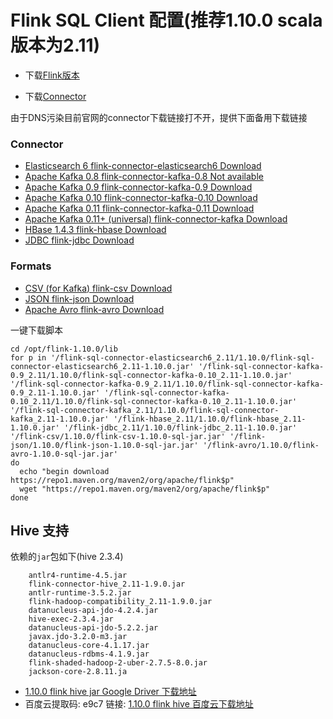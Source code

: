 # Flink SQL Client 配置(推荐1.10.0 scala 版本为2.11)

- 下载[Flink版本](https://flink.apache.org/downloads.html)

- 下载[Connector](https://ci.apache.org/projects/flink/flink-docs-stable/dev/table/connect.html)

由于DNS污染目前官网的connector下载链接打不开，提供下面备用下载链接


### Connector

- [Elasticsearch	6	flink-connector-elasticsearch6	Download](https://repo1.maven.org/maven2/org/apache/flink/flink-sql-connector-elasticsearch6_2.11/1.10.0/flink-sql-connector-elasticsearch6_2.11-1.10.0.jar)
- [Apache Kafka	0.8	flink-connector-kafka-0.8	Not available](#)
- [Apache Kafka	0.9	flink-connector-kafka-0.9	Download](https://repo1.maven.org/maven2/org/apache/flink/flink-sql-connector-kafka-0.9_2.11/1.10.0/flink-sql-connector-kafka-0.9_2.11-1.10.0.jar)
- [Apache Kafka	0.10	flink-connector-kafka-0.10	Download](https://repo1.maven.org/maven2/org/apache/flink/flink-sql-connector-kafka-0.9_2.11/1.10.0/flink-sql-connector-kafka-0.10_2.11-1.10.0.jar)
- [Apache Kafka	0.11	flink-connector-kafka-0.11	Download](https://repo1.maven.org/maven2/org/apache/flink/flink-sql-connector-kafka-0.10_2.11/1.10.0/flink-sql-connector-kafka-0.10_2.11-1.10.0.jar)
- [Apache Kafka	0.11+ (universal)	flink-connector-kafka	Download](https://repo1.maven.org/maven2/org/apache/flink/flink-sql-connector-kafka_2.11/1.10.0/flink-sql-connector-kafka_2.11-1.10.0.jar)
- [HBase	1.4.3	flink-hbase	Download](https://repo1.maven.org/maven2/org/apache/flink/flink-hbase_2.11/1.10.0/flink-hbase_2.11-1.10.0.jar)
- [JDBC	 	flink-jdbc	Download](https://repo1.maven.org/maven2/org/apache/flink/flink-jdbc_2.11/1.10.0/flink-jdbc_2.11-1.10.0.jar)

### Formats

- [CSV (for Kafka)	flink-csv	Download](https://repo1.maven.org/maven2/org/apache/flink/flink-csv/1.10.0/flink-csv-1.10.0-sql-jar.jar)
- [JSON	flink-json	Download](https://repo1.maven.org/maven2/org/apache/flink/flink-json/1.10.0/flink-json-1.10.0-sql-jar.jar)
- [Apache Avro	flink-avro	Download](https://repo1.maven.org/maven2/org/apache/flink/flink-avro/1.10.0/flink-avro-1.10.0-sql-jar.jar)

一键下载脚本

    cd /opt/flink-1.10.0/lib
    for p in '/flink-sql-connector-elasticsearch6_2.11/1.10.0/flink-sql-connector-elasticsearch6_2.11-1.10.0.jar' '/flink-sql-connector-kafka-0.9_2.11/1.10.0/flink-sql-connector-kafka-0.10_2.11-1.10.0.jar' '/flink-sql-connector-kafka-0.9_2.11/1.10.0/flink-sql-connector-kafka-0.9_2.11-1.10.0.jar' '/flink-sql-connector-kafka-0.10_2.11/1.10.0/flink-sql-connector-kafka-0.10_2.11-1.10.0.jar' '/flink-sql-connector-kafka_2.11/1.10.0/flink-sql-connector-kafka_2.11-1.10.0.jar' '/flink-hbase_2.11/1.10.0/flink-hbase_2.11-1.10.0.jar' '/flink-jdbc_2.11/1.10.0/flink-jdbc_2.11-1.10.0.jar' '/flink-csv/1.10.0/flink-csv-1.10.0-sql-jar.jar' '/flink-json/1.10.0/flink-json-1.10.0-sql-jar.jar' '/flink-avro/1.10.0/flink-avro-1.10.0-sql-jar.jar'
    do
      echo "begin download https://repo1.maven.org/maven2/org/apache/flink$p"
      wget "https://repo1.maven.org/maven2/org/apache/flink$p"
    done
    


## Hive 支持

依赖的`jar`包如下(hive 2.3.4)

		antlr4-runtime-4.5.jar        
		flink-connector-hive_2.11-1.9.0.jar
		antlr-runtime-3.5.2.jar        
		flink-hadoop-compatibility_2.11-1.9.0.jar
		datanucleus-api-jdo-4.2.4.jar  
		hive-exec-2.3.4.jar
		datanucleus-api-jdo-5.2.2.jar 
		javax.jdo-3.2.0-m3.jar
		datanucleus-core-4.1.17.jar   
		datanucleus-rdbms-4.1.9.jar    
		flink-shaded-hadoop-2-uber-2.7.5-8.0.jar
		jackson-core-2.8.11.ja

- [1.10.0 flink hive jar Google Driver 下载地址](https://drive.google.com/file/d/1hRit-IsX7zvkHloUg5S36czWKvpBgBtN/view?usp=sharing)
- 百度云提取码: e9c7 链接:  [1.10.0 flink hive 百度云下载地址](https://pan.baidu.com/s/1WFH4T7AiV31PrptTRTqzJA)
